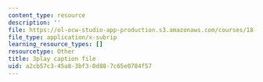 ```yaml
---
content_type: resource
description: ''
file: https://ol-ocw-studio-app-production.s3.amazonaws.com/courses/18-03sc-differential-equations-fall-2011/a2cb57c345a83bf30d887c65e0784f57_sZ2qulI6GEk.srt
file_type: application/x-subrip
learning_resource_types: []
resourcetype: Other
title: 3play caption file
uid: a2cb57c3-45a8-3bf3-0d88-7c65e0784f57
---
```


